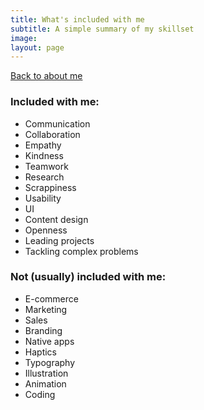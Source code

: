 ```yaml
---
title: What's included with me
subtitle: A simple summary of my skillset
image: 
layout: page
---
```


[Back to about me](/about)

### Included with me:

- Communication
- Collaboration
- Empathy
- Kindness 
- Teamwork
- Research
- Scrappiness 
- Usability
- UI
- Content design
- Openness 
- Leading projects
- Tackling complex problems

### Not (usually) included with me:

- E-commerce 
- Marketing 
- Sales
- Branding 
- Native apps 
- Haptics 
- Typography 
- Illustration
- Animation
- Coding

